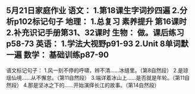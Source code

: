5月21日家庭作业
语文：
1.第18课生字词抄四遍
2.分析p102标记句子
地理：
1.总复习 素养提升 第16课时
2.补充识记手册第31、32课时
生物：
做。课后练习p58-73
英语：
1.学法大视野p91-93
2.Unit 8单词默一遍
数学：
基础训练p87-90
---------
语文标记句子：
1.风一刻不停的呼啸，辨不清……冰缝里。（第8自然段）
2.是琼瑶仙境……从不懈怠。（第11自然段）
3.端详着冰山上……是否就是年轮。（第11自然段）
4.那是坚冰之下的……开始演绎长江的故事。（第14自然段）